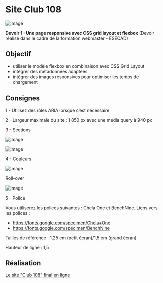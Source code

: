# Site Club 108

![image](https://github.com/user-attachments/assets/d1078a8c-18f9-4d5b-a1d7-1542df8f89c4)

**Devoir 1 : Une page responsive avec CSS grid layout et flexbox** (Devoir réalisé dans le cadre de la formation webmaster - ESECAD)

## Objectif

- utiliser le modèle flexbox en combinaison avec CSS Grid Layout
- intégrer des métadonnées adaptées
- intégrer des images responsives pour optimiser les temps de chargement

## Consignes

1 - Utilisez des rôles ARIA lorsque c’est nécessaire

2 - Largeur maximale du site : 1 850 px avec une media query à 940 px

3 - Sections

![image](https://github.com/user-attachments/assets/46d17bc5-27cd-45a1-bac5-bec6264f09e2)

![image](https://github.com/user-attachments/assets/ed7cc1f5-71f1-4993-8de6-37296bb5a4fe)

4 - Couleurs

![image](https://github.com/user-attachments/assets/c5e36ba8-134d-436a-bb10-5669fcb347ef)

Roll-over

![image](https://github.com/user-attachments/assets/837f042b-27c8-4fdc-bad7-452dd6b6325e)

5 - Police

Vous utiliserez les polices suivantes : Chela One et BenchNine.
Liens vers les polices :
- https://fonts.google.com/specimen/Chela+One
- https://fonts.google.com/specimen/BenchNine

Tailles de référence : 1,25 em (petit écran)/1,5 em (grand écran)

Hauteur de ligne : 1,5
  
## Réalisation

[Le site "Club 108" final en ligne](https://vanessafauvet.github.io/Club-108/)
